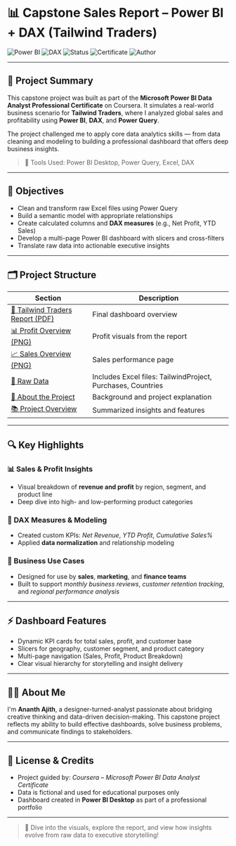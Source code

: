 # 📊 Capstone Sales Report – Power BI + DAX (Tailwind Traders)

![Power BI](https://img.shields.io/badge/Visualization-Power%20BI-yellow?logo=powerbi&logoColor=white)
![DAX](https://img.shields.io/badge/DAX-Measures-success)
![Status](https://img.shields.io/badge/Project-Completed-brightgreen)
![Certificate](https://img.shields.io/badge/Coursera-Microsoft%20Power%20BI%20Capstone-blue)
![Author](https://img.shields.io/badge/Built%20by-Ananth%20Ajith-lightgrey)

---

## 🧠 Project Summary

This capstone project was built as part of the **Microsoft Power BI Data Analyst Professional Certificate** on Coursera. It simulates a real-world business scenario for **Tailwind Traders**, where I analyzed global sales and profitability using **Power BI**, **DAX**, and **Power Query**.

The project challenged me to apply core data analytics skills — from data cleaning and modeling to building a professional dashboard that offers deep business insights.

> 📌 Tools Used: Power BI Desktop, Power Query, Excel, DAX

---

## 🎯 Objectives

- Clean and transform raw Excel files using Power Query
- Build a semantic model with appropriate relationships
- Create calculated columns and **DAX measures** (e.g., Net Profit, YTD Sales)
- Develop a multi-page Power BI dashboard with slicers and cross-filters
- Translate raw data into actionable executive insights

---

## 🗂️ Project Structure

| Section | Description |
|---------|-------------|
| [📄 Tailwind Traders Report (PDF)](./Dashboard/Tailwind%20Traders%20Report.pdf) | Final dashboard overview |
| [📊 Profit Overview (PNG)](./Report/Profit_Overview.png) | Profit visuals from the report |
| [📈 Sales Overview (PNG)](./Report/Sales_Overview.png) | Sales performance page |
| [📂 Raw Data](./Data) | Includes Excel files: TailwindProject, Purchases, Countries |
| [📘 About the Project](./Docs/About-Project.pdf) | Background and project explanation |
| [📚 Project Overview](./Docs/Overview.pdf) | Summarized insights and features |

---

## 🔍 Key Highlights

### 📊 Sales & Profit Insights
- Visual breakdown of **revenue and profit** by region, segment, and product line
- Deep dive into high- and low-performing product categories

### 🧮 DAX Measures & Modeling
- Created custom KPIs: *Net Revenue*, *YTD Profit*, *Cumulative Sales%*
- Applied **data normalization** and relationship modeling

### 🧠 Business Use Cases
- Designed for use by **sales**, **marketing**, and **finance teams**
- Built to support *monthly business reviews*, *customer retention tracking*, and *regional performance analysis*

---

## ⚡ Dashboard Features

- Dynamic KPI cards for total sales, profit, and customer base
- Slicers for geography, customer segment, and product category
- Multi-page navigation (Sales, Profit, Product Breakdown)
- Clear visual hierarchy for storytelling and insight delivery

---

## 🙋‍♂️ About Me

I'm **Ananth Ajith**, a designer-turned-analyst passionate about bridging creative thinking and data-driven decision-making. This capstone project reflects my ability to build effective dashboards, solve business problems, and communicate findings to stakeholders.

---

## 📄 License & Credits

- Project guided by: *Coursera – Microsoft Power BI Data Analyst Certificate*
- Data is fictional and used for educational purposes only
- Dashboard created in **Power BI Desktop** as part of a professional portfolio

---

> 🚀 Dive into the visuals, explore the report, and view how insights evolve from raw data to executive storytelling!
